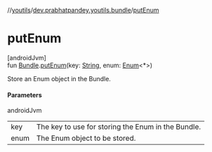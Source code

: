 //[youtils](../../index.md)/[dev.prabhatpandey.youtils.bundle](index.md)/[putEnum](put-enum.md)

# putEnum

[androidJvm]\
fun [Bundle](https://developer.android.com/reference/kotlin/android/os/Bundle.html).[putEnum](put-enum.md)(key: [String](https://kotlinlang.org/api/latest/jvm/stdlib/kotlin/-string/index.html), enum: [Enum](https://kotlinlang.org/api/latest/jvm/stdlib/kotlin/-enum/index.html)&lt;*&gt;)

Store an Enum object in the Bundle.

#### Parameters

androidJvm

| | |
|---|---|
| key | The key to use for storing the Enum in the Bundle. |
| enum | The Enum object to be stored. |
